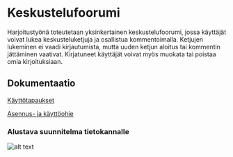 # Keskustelufoorumi
Harjoitustyönä  toteutetaan yksinkertainen keskustelufoorumi, jossa käyttäjät voivat lukea keskusteluketjuja ja osallistua kommentoimalla. Ketjujen lukeminen ei vaadi kirjautumista, mutta uuden ketjun aloitus tai kommentin jättäminen vaativat. Kirjatuneet käyttäjät voivat myös muokata tai poistaa omia kirjoituksiaan. 

## Dokumentaatio

[Käyttötapaukset](https://github.com/riiraty/tietokantasovellus/blob/master/documentation/kayttotapaukset.md)

[Asennus- ja käyttöohje](https://github.com/riiraty/tietokantasovellus/blob/master/documentation/asennus-_ja_kayttoohje.md)


### Alustava suunnitelma tietokannalle

![alt text](https://github.com/riiraty/tietokantasovellus/blob/master/documentation/pics/forum_database_schema1.png "Database tables")
